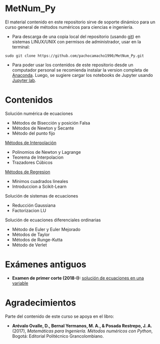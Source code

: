 # MetNum_Py
El material contenido en este repositorio sirve de soporte dinámico para un curso general de métodos numéricos para ciencias e ingeniería. 

* Para descarga de una copia local del repositorio (usando [git](https://git-scm.com/book/en/v2/Getting-Started-Installing-Git)) en sistemas LINUX/UNIX con permisos de administrador, usar en la terminal:
```
sudo git clone https://github.com/pachocamacho1990/MetNum_Py.git
```
* Para poder usar los contenidos de este repositorio desde un computador personal se recomienda instalar la version completa de [Anaconda](https://conda.io/docs/user-guide/install/index.html). Luego, se sugiere cargar los notebooks de Jupyter usando [Jupyter lab](http://jupyterlab.readthedocs.io/en/stable/getting_started/installation.html). 

# Contenidos

Solución numérica de ecuaciones

* Métodos de Bisección y posición Falsa
* Métodos de Newton y Secante
* Método del punto fijo

[Métodos de Interpolación](https://github.com/pachocamacho1990/MetNum_Py/tree/master/Interpolacion)

* Polinomios de Newton y Lagrange
* Teorema de Interpolacion
* Trazadores Cúbicos

[Métodos de Regresion](https://github.com/pachocamacho1990/MetNum_Py/tree/master/Regresion)

* Mínimos cuadrados lineales
* Introduccion a Scikit-Learn
    
Solución de sistemas de ecuaciones

* Reducción Gaussiana
* Factorizacion LU

Solución de ecuaciones diferenciales ordinarias

* Método de Euler y Euler Mejorado
* Métodos de Taylor
* Métodos de Runge-Kutta
* Método de Verlet

# Exámenes antiguos
* **Examen de primer corte (2018-I):** [solución de ecuaciones en una variable](https://github.com/pachocamacho1990/MetNum_Py/blob/master/Examen_1/sol_1erParcial-2018-1.ipynb) 

# Agradecimientos
Parte del contenido de este curso se apoya en el libro: 

* **Arévalo Ovalle, D., Bernal Yermanos, M. A., & Posada Restrepo, J. A.** (2017), *Matemáticas para Ingeniería. Métodos numéricos con Python*, Bogotá: Editorial Politécnico Grancolombiano.

